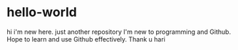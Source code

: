 # hello-world
hi i'm new here. just another repository
I'm new to programming and Github. Hope to learn and use Github effectively.
Thank u hari
